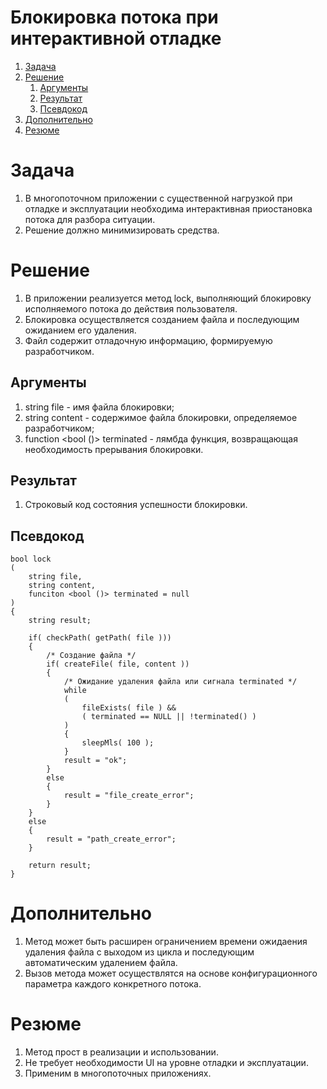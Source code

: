 # Блокировка потока при интерактивной отладке

1. [Задача](#задача)
0. [Решение](#решение)
    1. [Аргументы](#аргументы)
    0. [Результат](#результат)
    0. [Псевдокод](#псевдокод)
0. [Дополнительно](#дополнительно)
0. [Резюме](#резюме)


# Задача

1. В многопоточном приложении с существенной нагрузкой при отладке и эксплуатации необходима интерактивная приостановка потока для разбора ситуации.
0. Решение должно минимизировать средства.



# Решение

1. В приложении реализуется метод lock, выполняющий блокировку исполняемого потока до действия пользователя.
0. Блокировка осуществляется созданием файла и последующим ожиданием его удаления.
0. Файл содержит отладочную информацию, формируемую разработчиком.



## Аргументы

1. string file - имя файла блокировки;
0. string content - содержимое файла блокировки, определяемое разработчиком;
0. function <bool ()> terminated - лямбда функция, возвращающая необходимость прерывания блокировки.


## Результат

1. Строковый код состояния успешности блокировки.



## Псевдокод

```
bool lock
(
    string file,
    string content,
    funciton <bool ()> terminated = null
)
{
    string result;

    if( checkPath( getPath( file )))
    {
        /* Создание файла */
        if( createFile( file, content ))
        {
            /* Ожидание удаления файла или сигнала terminated */
            while
            (
                fileExists( file ) && 
                ( terminated == NULL || !terminated() ) 
            )
            {
                sleepMls( 100 );
            }
            result = "ok";
        }
        else
        {
            result = "file_create_error";
        }
    }
    else
    {
        result = "path_create_error";
    }   

    return result;
}
```


# Дополнительно

1. Метод может быть расширен ограничением времени ожидаения удаления файла с выходом из цикла и последующим автоматическим удалением файла.
0. Вызов метода может осуществлятся на основе конфигурационного параметра каждого конкретного потока.


# Резюме

1. Метод прост в реализации и использовании.
0. Не требует необходимости UI на уровне отладки и эксплуатации.
0. Применим в многопоточных приложениях.

